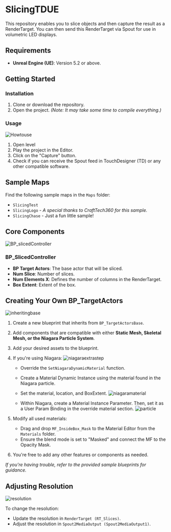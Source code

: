 # SlicingTDUE

This repository enables you to slice objects and then capture the result as a RenderTarget. You can then send this RenderTarget via Spout for use in volumetric LED displays.

## Requirements
- **Unreal Engine (UE)**: Version 5.2 or above.

## Getting Started

### Installation
1. Clone or download the repository.
2. Open the project. *(Note: It may take some time to compile everything.)*

### Usage
![Howtouse](https://github.com/miwa-maroon/SlicingTDUE/assets/65750938/d6d79a34-3c84-4166-a7b7-8f228eb905d3)

1. Open level
2. Play the project in the Editor.
3. Click on the "Capture" button.
4. Check if you can receive the Spout feed in TouchDesigner (TD) or any other compatible software.

## Sample Maps

Find the following sample maps in the `Maps` folder:
- `SlicingTest`
- `SlicingLogo` - *A special thanks to CraftTech360 for this sample.*
- `SlicingChase` - Just a fun little sample!

## Core Components
![BP_slicedController](https://github.com/miwa-maroon/SlicingTDUE/assets/65750938/59c0ee9a-c6b7-4857-a8f0-766d41641938)

### BP_SlicedController
- **BP Target Actors**: The base actor that will be sliced.
- **Num Slice**: Number of slices.
- **Num Elements X**: Defines the number of columns in the RenderTarget.
- **Box Extent**: Extent of the box.

## Creating Your Own BP_TargetActors
![inheritingbase](https://github.com/miwa-maroon/SlicingTDUE/assets/65750938/f0dc0c89-e7a3-4bc4-a362-22ed21113785)

1. Create a new blueprint that inherits from `BP_TargetActorsBase`.
2. Add components that are compatible with either **Static Mesh, Skeletal Mesh, or the Niagara Particle System**.
3. Add your desired assets to the blueprint.
4. If you're using Niagara:
![niagaraextrastep](https://github.com/miwa-maroon/SlicingTDUE/assets/65750938/415a79cb-4997-4ce6-8f2d-6a8df1c49944)

   - Override the `SetNiagaraDynamicMaterial` function.
   - Create a Material Dynamic Instance using the material found in the Niagara particle.
   - Set the material, location, and BoxExtent.
     ![niagaramaterial](https://github.com/miwa-maroon/SlicingTDUE/assets/65750938/a27e2ea6-2721-4297-b72c-047ac57a4282)

   - Within Niagara, create a Material Instance Parameter. Then, set it as a User Param Binding in the override material section.
![particle](https://github.com/miwa-maroon/SlicingTDUE/assets/65750938/e72f1622-72b7-4bd1-9074-8339b3d3d67b)

5. Modify all used materials:
   - Drag and drop `MF_InsideBox_Mask` to the Material Editor from the `Materials` folder.
   - Ensure the blend mode is set to "Masked" and connect the MF to the Opacity Mask.
6. You're free to add any other features or components as needed.

*If you're having trouble, refer to the provided sample blueprints for guidance.*

## Adjusting Resolution
![resolution](https://github.com/miwa-maroon/SlicingTDUE/assets/65750938/500eeaec-e6db-4d29-b0aa-1e33e3698ea6)

To change the resolution:
- Update the resolution in `RenderTarget (RT_Slices)`.
- Adjust the resolution in `Spout2MediaOutput (Spout2MediaOutput1)`.



